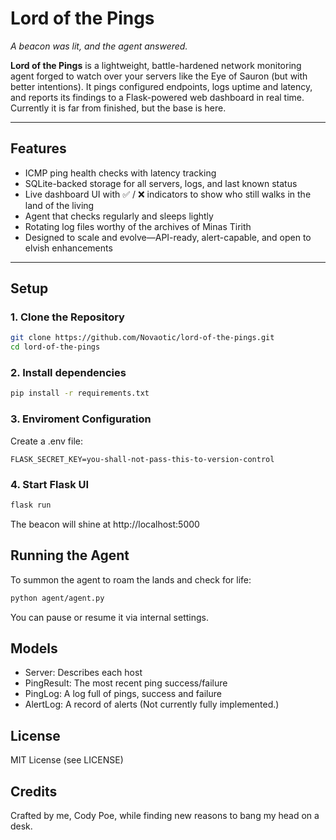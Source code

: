 #  Lord of the Pings

_A beacon was lit, and the agent answered._

**Lord of the Pings** is a lightweight, battle-hardened network monitoring agent forged to watch over your servers like the Eye of Sauron (but with better intentions). It pings configured endpoints, logs uptime and latency, and reports its findings to a Flask-powered web dashboard in real time. Currently it is far from finished, but the base is here.

---

##  Features

-  ICMP ping health checks with latency tracking
-  SQLite-backed storage for all servers, logs, and last known status
-  Live dashboard UI with ✅ / ❌ indicators to show who still walks in the land of the living
-  Agent that checks regularly and sleeps lightly
-  Rotating log files worthy of the archives of Minas Tirith
-  Designed to scale and evolve—API-ready, alert-capable, and open to elvish enhancements

---

##  Setup

### 1. Clone the Repository

```bash
git clone https://github.com/Novaotic/lord-of-the-pings.git
cd lord-of-the-pings
```

### 2. Install dependencies

```bash
pip install -r requirements.txt
```

### 3. Enviroment Configuration

Create a .env file:
```env
FLASK_SECRET_KEY=you-shall-not-pass-this-to-version-control
```

### 4. Start Flask UI

```bash
flask run
```
The beacon will shine at http://localhost:5000

## Running the Agent

To summon the agent to roam the lands and check for life:
```bash
python agent/agent.py
```
You can pause or resume it via internal settings.

## Models

* Server: Describes each host
* PingResult: The most recent ping success/failure
* PingLog: A log full of pings, success and failure
* AlertLog: A record of alerts (Not currently fully implemented.)

## License
MIT License (see LICENSE)

## Credits
Crafted by me, Cody Poe, while finding new reasons to bang my head on a desk.